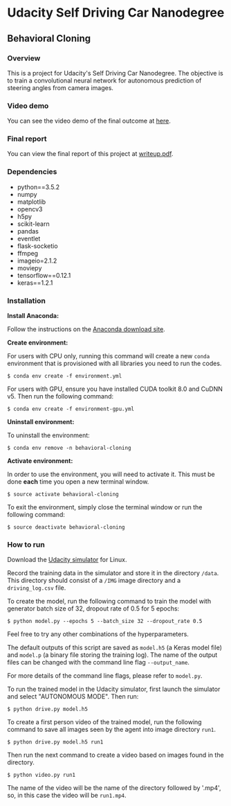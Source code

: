 # Udacity Self Driving Car Nanodegree
## Behavioral Cloning

### Overview

This is a project for Udacity's Self Driving Car Nanodegree. The objective is to train a convolutional neural network for autonomous prediction of steering angles from camera images.

### Video demo

You can see the video demo of the final outcome at [here](https://vimeo.com/240369937).

### Final report

You can view the final report of this project at [writeup.pdf](https://github.com/raymondngiam/CarND-Behavioral-Cloning-Project/blob/master/writeup.pdf).

### Dependencies

- python==3.5.2
- numpy
- matplotlib
- opencv3
- h5py
- scikit-learn
- pandas
- eventlet
- flask-socketio
- ffmpeg
- imageio=2.1.2
- moviepy
- tensorflow==0.12.1
- keras==1.2.1

### Installation

**Install Anaconda:**

Follow the instructions on the [Anaconda download site](https://www.continuum.io/downloads).

**Create environment:**

For users with CPU only, running this command will create a new `conda` environment that is provisioned with all libraries you need to run the codes.

```
$ conda env create -f environment.yml
```

For users with GPU, ensure you have installed CUDA toolkit 8.0 and CuDNN v5. Then run the following command:

```
$ conda env create -f environment-gpu.yml
```

**Uninstall environment:**

To uninstall the environment:

```
$ conda env remove -n behavioral-cloning
```

**Activate environment:**

In order to use the environment, you will need to activate it. This must be done **each** time you open a new terminal window. 

```
$ source activate behavioral-cloning
```

To exit the environment, simply close the terminal window or run the following command:

```
$ source deactivate behavioral-cloning
```

### How to run

Download the [Udacity simulator](https://d17h27t6h515a5.cloudfront.net/topher/2017/February/58ae46bb_linux-sim/linux-sim.zip) for Linux. 

Record the training data in the simulator and store it in the directory `/data`. This directory should consist of a `/IMG` image directory and a `driving_log.csv` file.

To create the model, run the following command to train the model with generator batch size of 32, dropout rate of 0.5 for 5 epochs:

```
$ python model.py --epochs 5 --batch_size 32 --dropout_rate 0.5
```

Feel free to try any other combinations of the hyperparameters. 

The default outputs of this script are saved as `model.h5` (a Keras model file) and `model.p` (a binary file storing the training log). The name of the output files can be changed with the command line flag `--output_name`.

For more details of the command line flags, please refer to `model.py`.

To run the trained model in the Udacity simulator, first launch the simulator and select "AUTONOMOUS MODE". Then run:

```
$ python drive.py model.h5
```

To create a first person video of the trained model, run the following command to save all images seen by the agent into image directory `run1`.

```
$ python drive.py model.h5 run1
```

Then run the next command to create a video based on images found in the directory.

```
$ python video.py run1
```

The name of the video will be the name of the directory followed by '.mp4', so, in this case the video will be `run1.mp4`.
